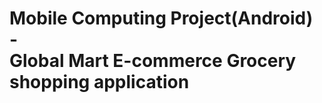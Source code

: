 <h1> Mobile Computing Project(Android) -  <br>
    Global Mart E-commerce Grocery shopping application</h1>

